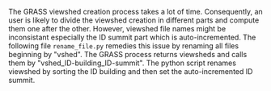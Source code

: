 The GRASS viewshed creation process takes a lot of time.
Consequently, an user is likely to divide the viewshed creation in different parts and compute them one after the other.
However, viewshed file names might be inconsistant especially the ID summit part which is auto-incremented.
The following file `rename_file.py` remedies this issue by renaming all files beginning by "vshed".
The GRASS process returns viewsheds and calls them by "vshed_ID-building_ID-summit".
The python script renames viewshed by sorting the ID building and then set the auto-incremented ID summit.
